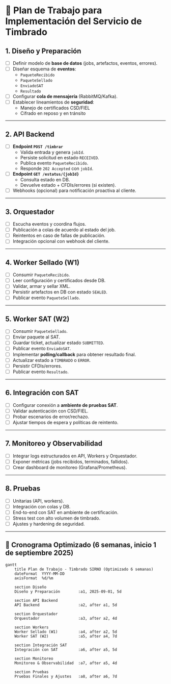 # 📝 Plan de Trabajo para Implementación del Servicio de Timbrado

## 1. Diseño y Preparación

- [ ] Definir modelo de **base de datos** (jobs, artefactos, eventos, errores).
- [ ] Diseñar esquema de **eventos**:
  - `PaqueteRecibido`
  - `PaqueteSellado`
  - `EnviadoSAT`
  - `Resultado`
- [ ] Configurar **cola de mensajería** (RabbitMQ/Kafka).
- [ ] Establecer lineamientos de **seguridad**:
  - Manejo de certificados CSD/FIEL
  - Cifrado en reposo y en tránsito

---

## 2. API Backend

- [ ] **Endpoint `POST /timbrar`**
  - Valida entrada y genera `jobId`.
  - Persiste solicitud en estado `RECEIVED`.
  - Publica evento `PaqueteRecibido`.
  - Responde `202 Accepted` con `jobId`.
- [ ] **Endpoint `GET /estatus/{jobId}`**
  - Consulta estado en DB.
  - Devuelve estado + CFDIs/errores (si existen).
- [ ] Webhooks (opcional) para notificación proactiva al cliente.

---

## 3. Orquestador

- [ ] Escucha eventos y coordina flujos.
- [ ] Publicación a colas de acuerdo al estado del job.
- [ ] Reintentos en caso de fallas de publicación.
- [ ] Integración opcional con webhook del cliente.

---

## 4. Worker Sellado (W1)

- [ ] Consumir `PaqueteRecibido`.
- [ ] Leer configuración y certificados desde DB.
- [ ] Validar, armar y sellar XML.
- [ ] Persistir artefactos en DB con estado `SEALED`.
- [ ] Publicar evento `PaqueteSellado`.

---

## 5. Worker SAT (W2)

- [ ] Consumir `PaqueteSellado`.
- [ ] Enviar paquete al SAT.
- [ ] Guardar ticket, actualizar estado `SUBMITTED`.
- [ ] Publicar evento `EnviadoSAT`.
- [ ] Implementar **polling/callback** para obtener resultado final.
- [ ] Actualizar estado a `TIMBRADO` o `ERROR`.
- [ ] Persistir CFDIs/errores.
- [ ] Publicar evento `Resultado`.

---

## 6. Integración con SAT

- [ ] Configurar conexión a **ambiente de pruebas SAT**.
- [ ] Validar autenticación con CSD/FIEL.
- [ ] Probar escenarios de error/rechazo.
- [ ] Ajustar tiempos de espera y políticas de reintento.

---

## 7. Monitoreo y Observabilidad

- [ ] Integrar logs estructurados en API, Workers y Orquestador.
- [ ] Exponer métricas (jobs recibidos, terminados, fallidos).
- [ ] Crear dashboard de monitoreo (Grafana/Prometheus).

---

## 8. Pruebas

- [ ] Unitarias (API, workers).
- [ ] Integración con colas y DB.
- [ ] End-to-end con SAT en ambiente de certificación.
- [ ] Stress test con alto volumen de timbrado.
- [ ] Ajustes y hardening de seguridad.

---

## 📅 Cronograma Optimizado (6 semanas, inicio 1 de septiembre 2025)

```mermaid
gantt
    title Plan de Trabajo - Timbrado SIRNO (Optimizado 6 semanas)
    dateFormat  YYYY-MM-DD
    axisFormat  %d/%m

    section Diseño
    Diseño y Preparación        :a1, 2025-09-01, 5d

    section API Backend
    API Backend                 :a2, after a1, 5d

    section Orquestador
    Orquestador                 :a3, after a2, 4d

    section Workers
    Worker Sellado (W1)         :a4, after a2, 5d
    Worker SAT (W2)             :a5, after a4, 7d

    section Integración SAT
    Integración con SAT         :a6, after a5, 5d

    section Monitoreo
    Monitoreo & Observabilidad  :a7, after a5, 4d

    section Pruebas
    Pruebas Finales y Ajustes   :a8, after a6, 7d
```
